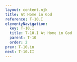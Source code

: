 ```yaml
---
layout: content.njk
title: At Home in God
reference: T-10.I
eleventyNavigation:
  key: T-10.I
  title: T-10.I At Home in God
  parent: T-10
  order: 2
prev: T-10.in
next: T-10.II
---
```



<div id=2 style=height:0></div>


